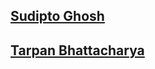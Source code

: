 ## [Sudipto Ghosh](https://github.com/pydevsg)
## [Tarpan Bhattacharya](https://github.com/pHANTOM-kudos)